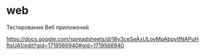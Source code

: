 # web

Тестирование Веб приложений

https://docs.google.com/spreadsheets/d/18y3ceSeAxULovMpAbpylfNAPuHftsUA1/edit?gid=1719566940#gid=1719566940
